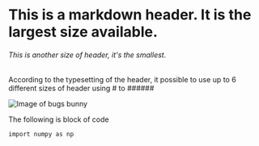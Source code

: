 # This is a markdown header. It is the largest size available.
###### This is another size of header, it's the smallest.

According to the typesetting of the header, it possible to use up to 6 different
sizes of header using # to ######

![Image of bugs bunny](https://cdn.forbes.co/2020/07/Bugs-Bunny-1280x720-1.jpg)

The following is block of code

```
import numpy as np
```
